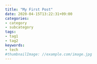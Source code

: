 ```yaml
---
title: "My First Post"
date: 2020-04-15T13:22:31+09:00
categories:
- category
- subcategory
tags:
- tag1
- tag2
keywords:
- tech
#thumbnailImage: //example.com/image.jpg
---
```


<!--more-->
